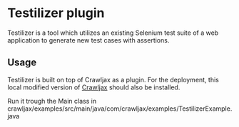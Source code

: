 Testilizer plugin
==================

Testilizer is a tool which utilizes an existing Selenium test suite of a web application to generate new test cases with assertions. 


Usage
-----------------

Testilizer is built on top of Crawljax as a plugin. For the deployment, this local modified version of [Crawljax](https://github.com/aminmf/crawljax) should also be installed.

Run it trough the Main class in crawljax/examples/src/main/java/com/crawljax/examples/TestilizerExample.java


